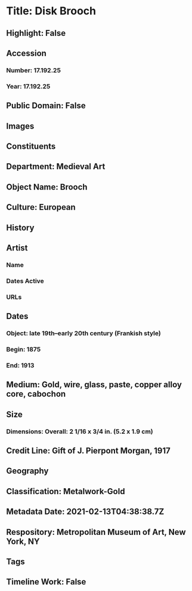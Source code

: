 # Title: Disk Brooch
## Highlight: False
## Accession
### Number: 17.192.25
### Year: 17.192.25
## Public Domain: False
## Images
## Constituents
## Department: Medieval Art
## Object Name: Brooch
## Culture: European
## History
## Artist
### Name
### Dates Active
### URLs
## Dates
### Object: late 19th–early 20th century (Frankish style)
### Begin: 1875
### End: 1913
## Medium: Gold, wire, glass, paste, copper alloy core, cabochon
## Size
### Dimensions: Overall: 2 1/16 x 3/4 in. (5.2 x 1.9 cm)
## Credit Line: Gift of J. Pierpont Morgan, 1917
## Geography
## Classification: Metalwork-Gold
## Metadata Date: 2021-02-13T04:38:38.7Z
## Respository: Metropolitan Museum of Art, New York, NY
## Tags
## Timeline Work: False